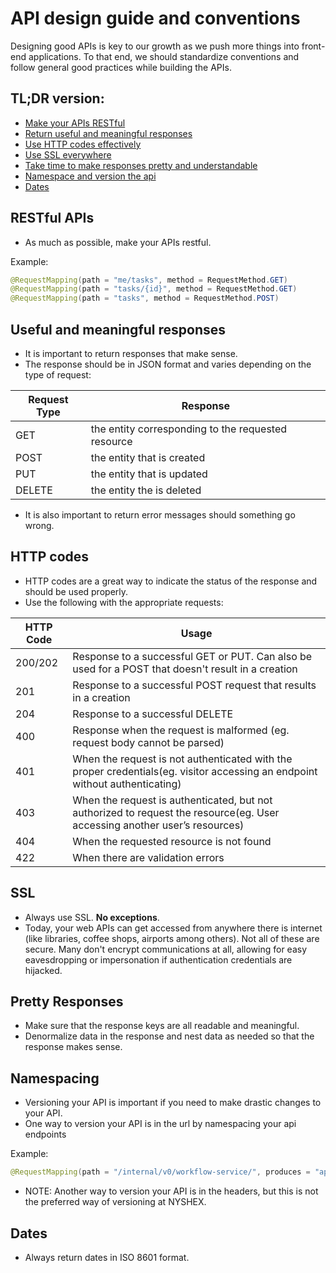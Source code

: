 # API design guide and conventions
Designing good APIs is key to our growth as we push more things into front-end applications. To that end, we should standardize conventions and follow general good practices while building the APIs.

## TL;DR version:
* [Make your APIs RESTful](#restful-apis)
* [Return useful and meaningful responses](#useful-and-meaningful-responses)
* [Use HTTP codes effectively](#http-codes)
* [Use SSL everywhere](#ssl)
* [Take time to make responses pretty and understandable](#pretty-responses)
* [Namespace and version the api](#namespacing)
* [Dates](#dates)

## RESTful APIs

* As much as possible, make your APIs restful.

Example:
```java
@RequestMapping(path = "me/tasks", method = RequestMethod.GET)
@RequestMapping(path = "tasks/{id}", method = RequestMethod.GET)
@RequestMapping(path = "tasks", method = RequestMethod.POST)
```


## Useful and meaningful responses

* It is important to return responses that make sense.
* The response should be in JSON format and varies depending on the type of request:

Request Type |  Response
--- | ---
GET | the entity corresponding to the requested resource
POST |  the entity that is created
PUT | the entity that is updated
DELETE | the entity the is deleted

* It is also important to return error messages should something go wrong.


## HTTP codes

* HTTP codes are a great way to indicate the status of the response and should be used properly.
* Use the following with the appropriate requests:


HTTP Code | Usage
--- | ---
200/202 | Response to a successful GET or PUT. Can also be used for a POST that doesn't result in a creation
201 | Response to a successful POST request that results in a creation
204 | Response to a successful DELETE
400 | Response when the request is malformed (eg. request body cannot be parsed)
401 | When the request is not authenticated with the proper credentials(eg. visitor accessing an endpoint without authenticating)
403 | When the request is authenticated, but not authorized to request the resource(eg. User accessing another user’s resources)
404 | When the requested resource is not found
422 | When there are validation errors


## SSL

* Always use SSL. **No exceptions**.
* Today, your web APIs can get accessed from anywhere there is internet (like libraries, coffee shops, airports among others). Not all of these are secure. Many don't encrypt communications at all, allowing for easy eavesdropping or impersonation if authentication credentials are hijacked.


## Pretty Responses

* Make sure that the response keys are all readable and meaningful.
* Denormalize data in the response and nest data as needed so that the response makes sense.


## Namespacing

* Versioning your API is important if you need to make drastic changes to your API.
* One way to version your API is in the url by namespacing your api endpoints

Example:
```java
@RequestMapping(path = "/internal/v0/workflow-service/", produces = "application/json")
```

* NOTE: Another way to version your API is in the headers, but this is not the preferred way of versioning at NYSHEX.


## Dates

* Always return dates in ISO 8601 format.
